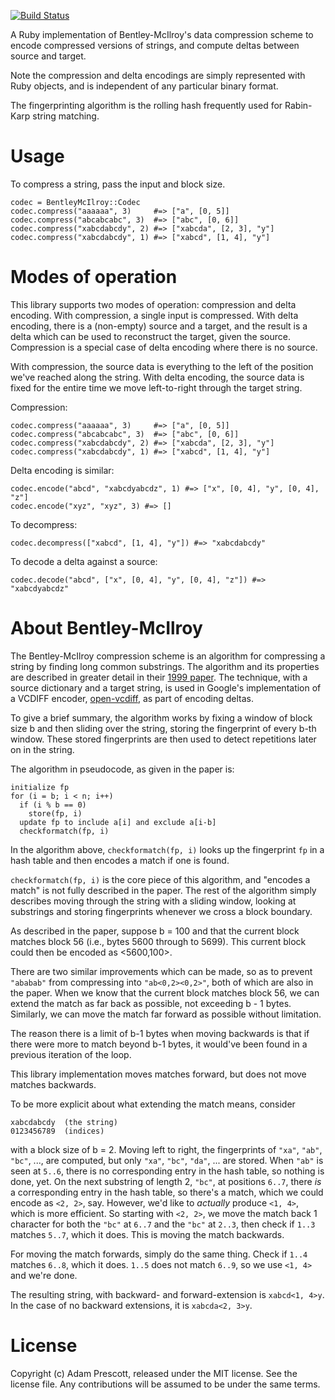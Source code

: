 [![Build Status](https://travis-ci.org/aprescott/bentley_mcilroy.png?branch=master)](https://travis-ci.org/aprescott/bentley_mcilroy)

A Ruby implementation of Bentley-McIlroy's data compression scheme to encode
compressed versions of strings, and compute deltas between source and target.

Note the compression and delta encodings are simply represented with Ruby
objects, and is independent of any particular binary format.

The fingerprinting algorithm is the rolling hash frequently used for Rabin-Karp
string matching.

# Usage

To compress a string, pass the input and block size.

    codec = BentleyMcIlroy::Codec
    codec.compress("aaaaaa", 3)     #=> ["a", [0, 5]]
    codec.compress("abcabcabc", 3)  #=> ["abc", [0, 6]]
    codec.compress("xabcdabcdy", 2) #=> ["xabcda", [2, 3], "y"]
    codec.compress("xabcdabcdy", 1) #=> ["xabcd", [1, 4], "y"]

# Modes of operation

This library supports two modes of operation: compression and delta encoding.
With compression, a single input is compressed. With delta encoding, there is a
(non-empty) source and a target, and the result is a delta which can be
used to reconstruct the target, given the source. Compression is a special
case of delta encoding where there is no source.

With compression, the source data is everything to the left of the position we've
reached along the string. With delta encoding, the source data is fixed for the
entire time we move left-to-right through the target string.

Compression:

    codec.compress("aaaaaa", 3)     #=> ["a", [0, 5]]
    codec.compress("abcabcabc", 3)  #=> ["abc", [0, 6]]
    codec.compress("xabcdabcdy", 2) #=> ["xabcda", [2, 3], "y"]
    codec.compress("xabcdabcdy", 1) #=> ["xabcd", [1, 4], "y"]

Delta encoding is similar:

    codec.encode("abcd", "xabcdyabcdz", 1) #=> ["x", [0, 4], "y", [0, 4], "z"]
    codec.encode("xyz", "xyz", 3) #=> []

To decompress:

    codec.decompress(["xabcd", [1, 4], "y"]) #=> "xabcdabcdy"

To decode a delta against a source:

    codec.decode("abcd", ["x", [0, 4], "y", [0, 4], "z"]) #=> "xabcdyabcdz"

# About Bentley-McIlroy

The Bentley-McIlroy compression scheme is an algorithm for compressing a
string by finding long common substrings. The algorithm and its properties
are described in greater detail in their [1999 paper][bentley-mcilroy paper]. The technique, with a
source dictionary and a target string, is used in Google's implementation of
a VCDIFF encoder, [open-vcdiff][open-vcdiff project], as part of encoding deltas.

[bentley-mcilroy paper]: http://citeseerx.ist.psu.edu/viewdoc/download?doi=10.1.1.11.8470&rep=rep1&type=pdf
[open-vcdiff project]: http://code.google.com/p/open-vcdiff/

To give a brief summary, the algorithm works by fixing a window of block size
b and then sliding over the string, storing the fingerprint of every b-th
window.  These stored fingerprints are then used to detect repetitions later
on in the string.

The algorithm in pseudocode, as given in the paper is:

    initialize fp
    for (i = b; i < n; i++)
      if (i % b == 0)
        store(fp, i)
      update fp to include a[i] and exclude a[i-b]
      checkformatch(fp, i)

In the algorithm above, `checkformatch(fp, i)` looks up the fingerprint `fp` in a
hash table and then encodes a match if one is found.

`checkformatch(fp, i)` is the core piece of this algorithm, and "encodes a
match" is not fully described in the paper. The rest of the algorithm simply
describes moving through the string with a sliding window, looking at
substrings and storing fingerprints whenever we cross a block boundary.

As described in the paper, suppose b = 100 and that the current block matches
block 56 (i.e., bytes 5600 through to 5699). This current block could then be
encoded as <5600,100>.

There are two similar improvements which can be made, so as to prevent
`"ababab"` from compressing into `"ab<0,2><0,2>"`, both of which are also in the
paper.  When we know that the current block matches block 56, we can extend
the match as far back as possible, not exceeding b - 1 bytes. Similarly, we
can move the match far forward as possible without limitation.

The reason there is a limit of b-1 bytes when moving backwards is that if
there were more to match beyond b-1 bytes, it would've been found in a
previous iteration of the loop.

This library implementation moves matches forward, but does not move matches
backwards.

To be more explicit about what extending the match means, consider

    xabcdabcdy  (the string)
    0123456789  (indices)

with a block size of b = 2. Moving left to right, the fingerprints of `"xa"`,
`"ab"`, `"bc"`, ..., are computed, but only `"xa"`, `"bc"`, `"da"`, ... are stored. When
`"ab"` is seen at `5..6`, there is no corresponding entry in the hash table, so
nothing is done, yet. On the next substring of length 2, `"bc"`, at positions
`6..7`, there _is_ a corresponding entry in the hash table, so there's a match,
which we could encode as `<2, 2>`, say. However, we'd like to _actually_ produce
`<1, 4>`, which is more efficient. So starting with `<2, 2>`, we move the match
back 1 character for both the `"bc"` at `6..7` and the `"bc"` at `2..3`, then check
if `1..3` matches `5..7`, which it does. This is moving the match backwards.

For moving the match forwards, simply do the same thing. Check if `1..4` matches
`6..8`, which it does. `1..5` does not match `6..9`, so we use `<1, 4>` and we're done.

The resulting string, with backward- and forward-extension is `xabcd<1, 4>y`. In
the case of no backward extensions, it is `xabcda<2, 3>y`.

# License

Copyright (c) Adam Prescott, released under the MIT license. See the license file.
Any contributions will be assumed to be under the same terms.

